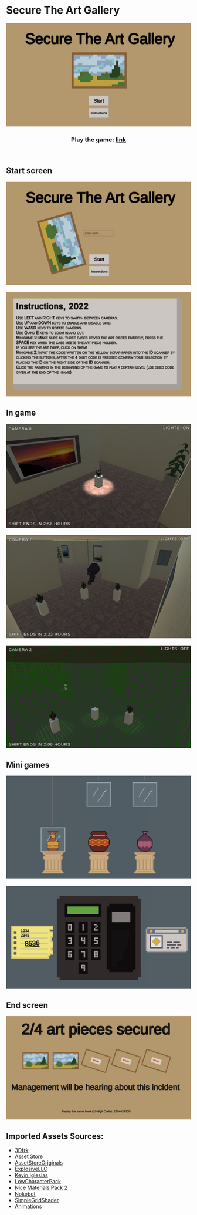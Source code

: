 # Secure The Art Gallery

![Start screen showing a pixalated painting which is the start screen of the game](Game%20Images/i1.png)

<div align="center">
  <h3>
    Play the game: 
    <a href="https://paper-clips.github.io/SecureTheArtGallery/">link</a>
  </h3>
</div>
<br>

## Start screen
![Start screen showing fallen painting with secret code input](Game%20Images/i9.png)
<br><br>
![Game instructions](Game%20Images/i8.png?raw=true)
## In game
![Vase with light source above it](Game%20Images/i2.png)
<br><br>
![Thief trying to steal vase](Game%20Images/i4.png)
<br><br>
![Grid view of the game](Game%20Images/i5.png)
## Mini games
![Mini game showing 3 vases](Game%20Images/i3.png)
<br><br>
![Mini game showing key pad with a piece of paper with code on the left and an id card on the right](Game%20Images/i6.png)
## End screen
![End screen of game showing the user their result and seed code](Game%20Images/i7.png)

## Imported Assets Sources:
- [3Dfrk](https://assetstore.unity.com/packages/3d/props/interior/picture-frames-with-photos-106907)
- [Asset Store](https://assetstore.unity.com/packages/2d/textures-materials/wood/wood-pattern-material-170794)
- [AssetStoreOriginals](https://assetstore.unity.com/packages/3d/environments/snaps-prototype-office-137490)
- [ExplosiveLLC](https://assetstore.unity.com/packages/3d/animations/rpg-character-mecanim-animation-pack-free-65284)
- [Kevin Iglesias](https://assetstore.unity.com/packages/3d/animations/basic-motions-free-154271)
- [LowCharacterPack](https://assetstore.unity.com/packages/3d/characters/low-character-pack-free-sample-192954)
- [Nice Materials Pack 2](https://assetstore.unity.com/packages/2d/textures-materials/nice-materials-pack-vol-2-67599)
- [Nokobot](https://assetstore.unity.com/packages/3d/environments/historic/greek-temple-vases-149134)
- [SimpleGridShader](https://assetstore.unity.com/packages/tools/simple-grid-shader-119988)
- [Animations](https://www.mixamo.com)

